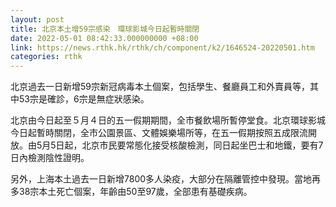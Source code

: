 ```yaml
---
layout: post
title: 北京本土增59宗感染　環球影城今日起暫時關閉
date: 2022-05-01 08:42:33.000000000 +08:00
link: https://news.rthk.hk/rthk/ch/component/k2/1646524-20220501.htm
categories: rthk
---
```


北京過去一日新增59宗新冠病毒本土個案，包括學生、餐廳員工和外賣員等，其中53宗是確診，6宗是無症狀感染。

北京由今日起至５月４日的五一假期期間，全市餐飲場所暫停堂食。北京環球影城今日起暫時關閉，全市公園景區、文體娛樂場所等，在五一假期按照五成限流開放。由5月5日起，北京市民要常態化接受核酸檢測，同日起坐巴士和地鐵，要有7日內檢測陰性證明。

另外，上海本土過去一日新增7800多人染疫，大部分在隔離管控中發現。當地再多38宗本土死亡個案，年齡由50至97歲，全部患有基礎疾病。

